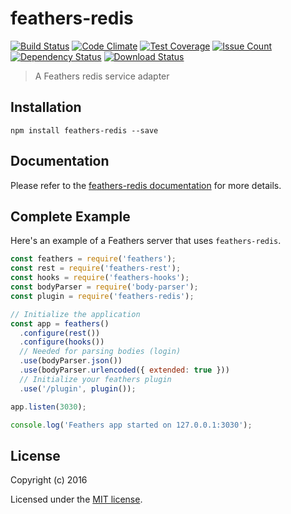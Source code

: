 # feathers-redis

[![Build Status](https://travis-ci.org/feathersjs/feathers-redis.png?branch=master)](https://travis-ci.org/feathersjs/feathers-redis)
[![Code Climate](https://codeclimate.com/github/feathersjs/feathers-redis/badges/gpa.svg)](https://codeclimate.com/github/feathersjs/feathers-redis)
[![Test Coverage](https://codeclimate.com/github/feathersjs/feathers-redis/badges/coverage.svg)](https://codeclimate.com/github/feathersjs/feathers-redis/coverage)
[![Issue Count](https://codeclimate.com/github/feathersjs/feathers-redis/badges/issue_count.svg)](https://codeclimate.com/github/feathersjs/feathers-redis)
[![Dependency Status](https://img.shields.io/david/feathersjs/feathers-redis.svg?style=flat-square)](https://david-dm.org/feathersjs/feathers-redis)
[![Download Status](https://img.shields.io/npm/dm/feathers-redis.svg?style=flat-square)](https://www.npmjs.com/package/feathers-redis)

> A Feathers redis service adapter

## Installation

```
npm install feathers-redis --save
```

## Documentation

Please refer to the [feathers-redis documentation](http://docs.feathersjs.com/) for more details.

## Complete Example

Here's an example of a Feathers server that uses `feathers-redis`. 

```js
const feathers = require('feathers');
const rest = require('feathers-rest');
const hooks = require('feathers-hooks');
const bodyParser = require('body-parser');
const plugin = require('feathers-redis');

// Initialize the application
const app = feathers()
  .configure(rest())
  .configure(hooks())
  // Needed for parsing bodies (login)
  .use(bodyParser.json())
  .use(bodyParser.urlencoded({ extended: true }))
  // Initialize your feathers plugin
  .use('/plugin', plugin());

app.listen(3030);

console.log('Feathers app started on 127.0.0.1:3030');
```

## License

Copyright (c) 2016

Licensed under the [MIT license](LICENSE).
